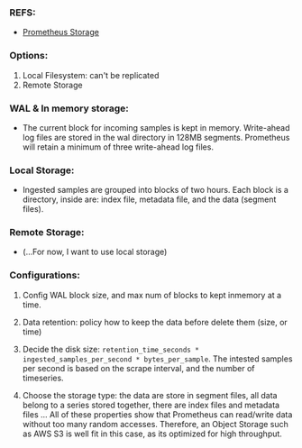 ### REFS:

* [Prometheus Storage](https://prometheus.io/docs/prometheus/latest/storage/)

### Options:

1. Local Filesystem: can't be replicated
2. Remote Storage

### WAL & In memory storage:

- The current block for incoming samples is kept in memory. Write-ahead log files are stored in the wal directory in 128MB segments. Prometheus will retain a minimum of three write-ahead log files.

### Local Storage:

- Ingested samples are grouped into blocks of two hours. Each block is a directory, inside are: index file, metadata file, and the data (segment files).

### Remote Storage:

- (...For now, I want to use local storage) 

### Configurations:

1. Config WAL block size, and max num of blocks to kept inmemory at a time. 

2. Data retention: policy how to keep the data before delete them (size, or time)

3. Decide the disk size: `retention_time_seconds * ingested_samples_per_second * bytes_per_sample`. The intested samples per second is based on the scrape interval, and the number of timeseries.

4. Choose the storage type: the data are store in segment files, all data belong to a series stored together, there are index files and metadata files ... All of these properties show that Prometheus can read/write data without too many random accesses. Therefore, an Object Storage such as AWS S3 is well fit in this case, as its optimized for high throughput. 